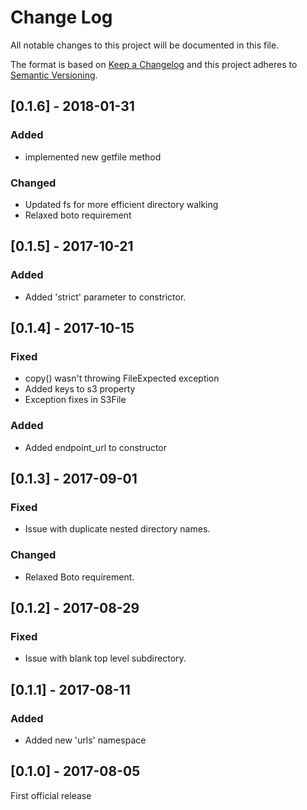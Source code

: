 # Change Log
All notable changes to this project will be documented in this file.

The format is based on [Keep a Changelog](http://keepachangelog.com/)
and this project adheres to [Semantic Versioning](http://semver.org/).

## [0.1.6] - 2018-01-31

### Added

- implemented new getfile method

### Changed

- Updated fs for more efficient directory walking
- Relaxed boto requirement

## [0.1.5] - 2017-10-21

### Added

- Added 'strict' parameter to constrictor.

## [0.1.4] - 2017-10-15

### Fixed

- copy() wasn't throwing FileExpected exception
- Added keys to s3 property
- Exception fixes in S3File

### Added

- Added endpoint_url to constructor

## [0.1.3] - 2017-09-01

### Fixed

- Issue with duplicate nested directory names.

### Changed

- Relaxed Boto requirement.

## [0.1.2] - 2017-08-29

### Fixed

- Issue with blank top level subdirectory.

## [0.1.1] - 2017-08-11

### Added

- Added new 'urls' namespace

## [0.1.0] - 2017-08-05

First official release
